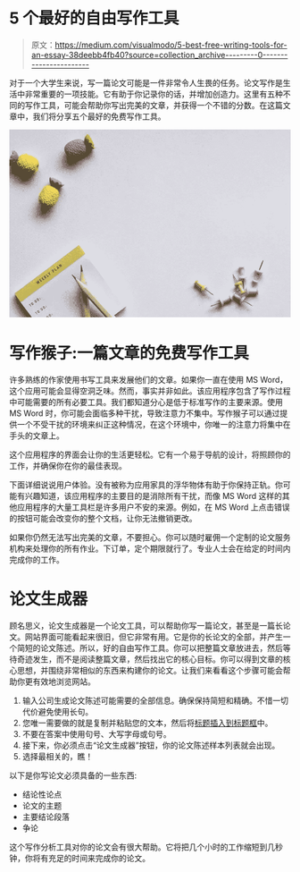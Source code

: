 # 5 个最好的自由写作工具

> 原文：<https://medium.com/visualmodo/5-best-free-writing-tools-for-an-essay-38deebb4fb40?source=collection_archive---------0----------------------->

对于一个大学生来说，写一篇论文可能是一件非常令人生畏的任务。论文写作是生活中非常重要的一项技能。它有助于你记录你的话，并增加创造力。这里有五种不同的写作工具，可能会帮助你写出完美的文章，并获得一个不错的分数。在这篇文章中，我们将分享五个最好的免费写作工具。

![](img/e6b446a6b07e4e7d4181abd686f85746.png)

# 写作猴子:一篇文章的免费写作工具

许多熟练的作家使用书写工具来发展他们的文章。如果你一直在使用 MS Word，这个应用可能会显得空洞乏味。然而，事实并非如此。该应用程序包含了写作过程中可能需要的所有必要工具。我们都知道分心是低于标准写作的主要来源。使用 MS Word 时，你可能会面临多种干扰，导致注意力不集中。写作猴子可以通过提供一个不受干扰的环境来纠正这种情况，在这个环境中，你唯一的注意力将集中在手头的文章上。

这个应用程序的界面会让你的生活更轻松。它有一个易于导航的设计，将照顾你的工作，并确保你在你的最佳表现。

下面详细说说用户体验。没有被称为应用家具的浮华物体有助于你保持正轨。你可能有兴趣知道，该应用程序的主要目的是消除所有干扰，而像 MS Word 这样的其他应用程序的大量工具栏是许多用户不安的来源。例如，在 MS Word 上点击错误的按钮可能会改变你的整个文档，让你无法撤销更改。

如果你仍然无法写出完美的文章，不要担心。你可以随时雇佣一个定制的论文服务机构来处理你的所有作业。下订单，定个期限就行了。专业人士会在给定的时间内完成你的工作。

# 论文生成器

顾名思义，论文生成器是一个论文工具，可以帮助你写一篇论文，甚至是一篇长论文。网站界面可能看起来很旧，但它非常有用。它是你的长论文的全部，并产生一个简短的论文陈述。所以，好的自由写作工具。你可以把整篇文章放进去，然后等待奇迹发生，而不是阅读整篇文章，然后找出它的核心目标。你可以得到文章的核心思想，并围绕非常相似的东西来构建你的论文。让我们来看看这个步骤可能会帮助你更有效地浏览网站。

1.  输入公司生成论文陈述可能需要的全部信息。确保保持简短和精确。不惜一切代价避免使用长句。
2.  您唯一需要做的就是复制并粘贴您的文本，然后将[标题插入到标题框](https://visualmodo.com/blogging-for-beginners/)中。
3.  不要在答案中使用句号、大写字母或句号。
4.  接下来，你必须点击“论文生成器”按钮，你的论文陈述样本列表就会出现。
5.  选择最相关的，瞧！

以下是你写论文必须具备的一些东西:

*   结论性论点
*   论文的主题
*   主要结论段落
*   争论

这个写作分析工具对你的论文会有很大帮助。它将把几个小时的工作缩短到几秒钟，你将有充足的时间来完成你的论文。
